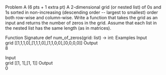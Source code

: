 Problem A (6 pts + 1 extra pt)
A 2-dimensional grid (or nested list) of 0s and 1s sorted in non-increasing  (descending order -- largest to smallest) order both row-wise and column-wise. Write a function that takes the grid as an input and returns the number of zeros in the grid. Assume that each list in the nested list has the same length (as in matrices).

Function Signature
def num_of_zeros(grid: list) -> int:
Examples
Input	
grid
[[1,1,1,0],[1,1,1,0],[1,1,0,0],[0,0,0,0]]
Output		
8
 

Input	
grid
[[1, 1],[1, 1]]
Output		
0
